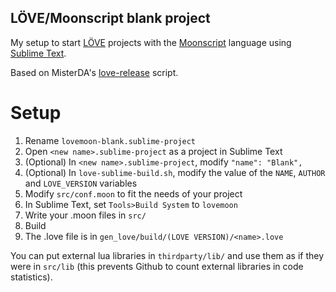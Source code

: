 LÖVE/Moonscript blank project
-----------------------------

My setup to start [LÖVE](www.love2d.org) projects with the [Moonscript](http://moonscript.org/) language using [Sublime Text](www.sublimetext.com).

Based on MisterDA's [love-release](https://github.com/MisterDA/love-release) script.

# Setup

1. Rename `lovemoon-blank.sublime-project`
2. Open `<new name>.sublime-project` as a project in Sublime Text
3. (Optional) In `<new name>.sublime-project`, modify `"name": "Blank",`
4. (Optional) In `love-sublime-build.sh`, modify the value of the `NAME`, `AUTHOR` and `LOVE_VERSION` variables
5. Modify `src/conf.moon` to fit the needs of your project
6. In Sublime Text, set `Tools>Build System` to `lovemoon`
7. Write your .moon files in `src/`
8. Build
9. The .love file is in `gen_love/build/(LOVE VERSION)/<name>.love`

You can put external lua libraries in `thirdparty/lib/` and use them as if they were in `src/lib` (this prevents Github to count external libraries in code statistics).
